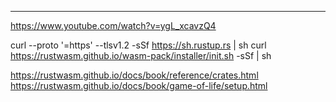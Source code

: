 -----
https://www.youtube.com/watch?v=ygL_xcavzQ4


curl --proto '=https' --tlsv1.2 -sSf https://sh.rustup.rs | sh
curl https://rustwasm.github.io/wasm-pack/installer/init.sh -sSf | sh

https://rustwasm.github.io/docs/book/reference/crates.html
https://rustwasm.github.io/docs/book/game-of-life/setup.html

